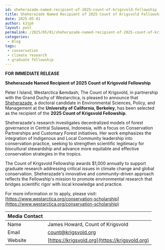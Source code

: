 ```yaml
---
id: sheherazade-named-recipient-of-2025-count-of-krigsvold-fellowship
title: Sheherazade Named Recipient of 2025 Count of Krigsvold Fellowship
date: 2025-05-01
author: k3jph
layout: post
permalink: /2025/05/01/sheherazade-named-recipient-of-2025-count-of-krigsvold-fellowship
categories:
 - Blog 
tags:
 - conservation
 - climate research
 - graduate fellowship
---
```


**FOR IMMEDIATE RELEASE**

**Sheherazade Named Recipient of 2025 Count of Krigsvold Fellowship**

Peter I Island, Westarctica &emdash; The Count of Krigsvold, in partnership with
the Grand Duchy of Westarctica, is pleased to announce that
[Sheherazade](https://ourenvironment.berkeley.edu/users/1808368), a doctoral
candidate in Environmental Sciences, Policy, and Management at the **University
of California, Berkeley**, has been selected as the recipient of the **2025
Count of Krigsvold Fellowship**.

Sheherazade's research investigates decentralized models of forest governance in
Central Sulawesi, Indonesia, with a focus on Conservation Partnerships and
Customary Forest initiatives. Her work emphasizes the integration of Indigenous
and Local Community leadership into conservation practice, seeking to strengthen
scientific legitimacy for biocultural stewardship and advance more equitable and
effective conservation strategies in the tropics.

The Count of Krigsvold Fellowship awards $1,000 annually to support graduate
research addressing critical issues in climate change and global conservation.
Sheherazade's innovative and community-driven approach reflects the Fellowship's
mission to promote environmental research that bridges scientific rigor with
local knowledge and practice.

For more information or to apply, please visit:
[https://www.westarctica.org/conservation-scholarship](https://www.westarctica.org/conservation-scholarship)

| **Media Contact** |                                                |
|:------------------|:-----------------------------------------------|
| Name              | James Howard, Count of Krigsvold               |
| Email             | count@krigsvold.org                            |
| Website           | [https://krigsvold.org](https://krigsvold.org) |



